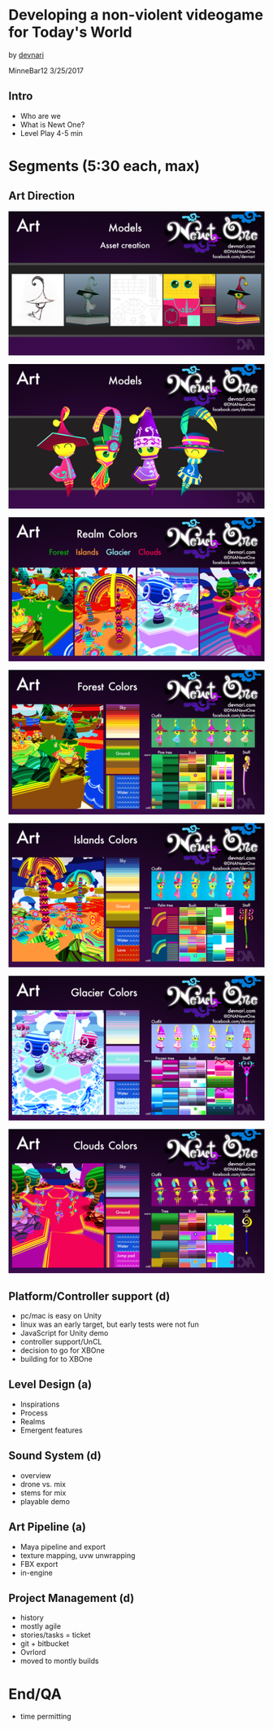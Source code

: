 Developing a non-violent videogame for Today's World
====================================================

by [devnari](http://devnari.com)

MinneBar12 3/25/2017 

Intro
---------
- Who are we
- What is Newt One?
- Level Play 4-5 min

Segments (5:30 each, max)
====================

Art Direction
-------------
![Models1](MO1.png)

![Models2](MO2.png)

![Colors1](Col1.png)

![Colors2](Col2.png)

![Colors3](Col3.png)

![Colors4](Col4.png)

![Colors5](Col5.png)

 
Platform/Controller support (d)
-------------------------------
 - pc/mac is easy on Unity
 - linux was an early target, but early tests were not fun
 - JavaScript for Unity demo
 - controller support/UnCL
 - decision to go for XBOne
 - building for to XBOne

Level Design (a)
----------------
 - Inspirations
 - Process
 - Realms
 - Emergent features
 
Sound System (d)
----------------
 - overview
 - drone vs. mix
 - stems for mix
 - playable demo

Art Pipeline (a)
----------------
 - Maya pipeline and export
 - texture mapping, uvw unwrapping
 - FBX export
 - in-engine

Project Management (d)
----------------------
 - history
 - mostly agile
 - stories/tasks = ticket
 - git + bitbucket 
 - Ovrlord
 - moved to montly builds

End/QA
======
- time permitting
